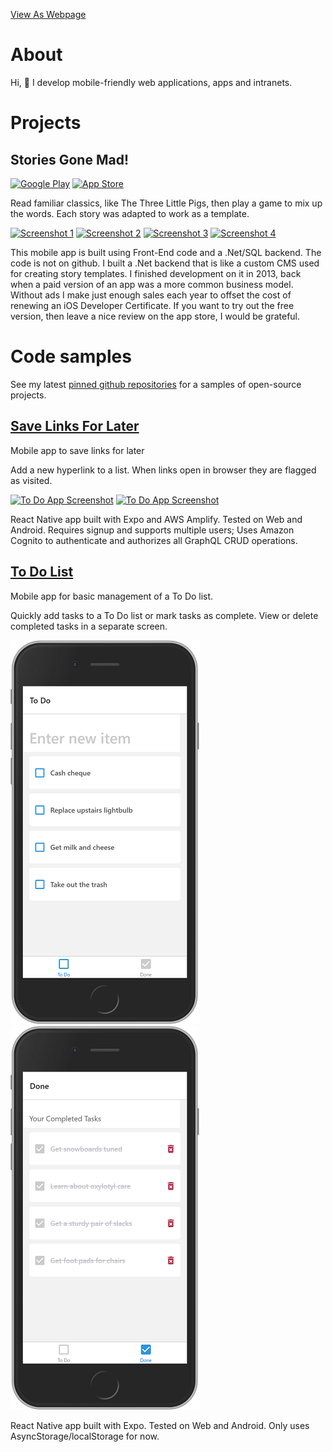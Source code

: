 [View As Webpage](https://bumbleb2na.github.io)

# About
  
Hi, 👋 I develop mobile-friendly web applications, apps and intranets.
  
# Projects

## Stories Gone Mad!

[![Google Play](https://developer.android.com/images/brand/en_generic_rgb_wo_45.png)](https://play.google.com/store/apps/details?id=com.BumbleB2na.StoriesGoneMad) [![App Store](http://mobilewebsmart.com/StoriesGoneMad/images/Download_on_the_App_Store_Badge_US-UK_135x40.svg)](https://apps.apple.com/us/app/stories-gone-mad/id724532866?ls=1)

Read familiar classics, like The Three Little Pigs, then play a game to mix up the words. Each story was adapted to work as a template.

[![Screenshot 1](http://mobilewebsmart.com/StoriesGoneMad/images/screens/480x800_screen1_t.png)](http://mobilewebsmart.com/StoriesGoneMad/images/screens/480x800_screen1.png)
[![Screenshot 2](http://mobilewebsmart.com/StoriesGoneMad/images/screens/480x800_screen2_t.png)](http://mobilewebsmart.com/StoriesGoneMad/images/screens/480x800_screen2.png)
[![Screenshot 3](http://mobilewebsmart.com/StoriesGoneMad/images/screens/480x800_screen3_t.png)](http://mobilewebsmart.com/StoriesGoneMad/images/screens/480x800_screen3.png)
[![Screenshot 4](http://mobilewebsmart.com/StoriesGoneMad/images/screens/480x800_screen4_t.png)](http://mobilewebsmart.com/StoriesGoneMad/images/screens/480x800_screen4.png)

This mobile app is built using Front-End code and a .Net/SQL backend. The code is not on github. I built a .Net backend that is like a custom CMS used for creating story templates. I finished development on it in 2013, back when a paid version of an app was a more common business model. Without ads I make just enough sales each year to offset the cost of renewing an iOS Developer Certificate. If you want to try out the free version, then leave a nice review on the app store, I would be grateful.

# Code samples
See my latest [pinned github repositories](https://github.com/BumbleB2na) for a samples of open-source projects.

## [Save Links For Later](https://github.com/BumbleB2na/react-native-save-links-app/)

Mobile app to save links for later

Add a new hyperlink to a list. When links open in browser they are flagged as visited.

[![To Do App Screenshot](https://raw.githubusercontent.com/BumbleB2na/react-native-save-links-app/master/screenshots/react-native-save-links-screen1_s.png)](https://raw.githubusercontent.com/BumbleB2na/react-native-save-links-app/master/screenshots/react-native-save-links-screen1.png)
[![To Do App Screenshot](https://raw.githubusercontent.com/BumbleB2na/react-native-save-links-app/master/screenshots/react-native-save-links-screen2_s.png)](https://raw.githubusercontent.com/BumbleB2na/react-native-save-links-app/master/screenshots/react-native-save-links-screen2.png)

React Native app built with Expo and AWS Amplify. Tested on Web and Android. Requires signup and supports multiple users; Uses Amazon Cognito to authenticate and authorizes all GraphQL CRUD operations.

## [To Do List](https://github.com/BumbleB2na/react-native-todo-app/)

Mobile app for basic management of a To Do list.

Quickly add tasks to a To Do list or mark tasks as complete. View or delete completed tasks in a separate screen.

[![To Do App Screenshot](https://raw.githubusercontent.com/BumbleB2na/react-native-todo-app/master/screenshots/react-native-todo-screen1_s.png)](https://raw.githubusercontent.com/BumbleB2na/react-native-todo-app/master/screenshots/react-native-todo-screen1.png)
[![To Do App Screenshot](https://raw.githubusercontent.com/BumbleB2na/react-native-todo-app/master/screenshots/react-native-todo-screen2_s.png)](https://raw.githubusercontent.com/BumbleB2na/react-native-todo-app/master/screenshots/react-native-todo-screen2.png)

React Native app built with Expo. Tested on Web and Android. Only uses AsyncStorage/localStorage for now.


